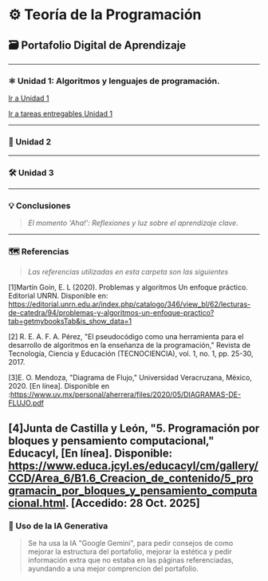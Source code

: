 # ⚙️ Teoría de la Programación
## 🗃️ Portafolio Digital de Aprendizaje
---

### ⚛️ Unidad 1: Algoritmos y lenguajes de programación.
> 
[Ir a Unidad 1](Unidad1.md)

[Ir a tareas entregables Unidad 1](Tareasentregables.md)

---

### 🧭 Unidad 2
> 
---

### 🛠️ Unidad 3
>

---

### 💡 Conclusiones
> *El momento 'Aha!': Reflexiones y luz sobre el aprendizaje clave.*

---

### 🗺️ Referencias
> *Las referencias utilizadas en esta carpeta son las siguientes*

[1]Martín Goin, E. L (2020). Problemas y algoritmos Un enfoque práctico. Editorial UNRN. Disponible en: https://editorial.unrn.edu.ar/index.php/catalogo/346/view_bl/62/lecturas-de-catedra/94/problemas-y-algoritmos-un-enfoque-practico?tab=getmybooksTab&is_show_data=1

[2] R. E. A. F. A. Pérez, "El pseudocódigo como una herramienta para el desarrollo de algoritmos en la enseñanza de la programación," Revista de Tecnología, Ciencia y Educación (TECNOCIENCIA), vol. 1, no. 1, pp. 25-30, 2017.

[3]E. O. Mendoza, "Diagrama de Flujo," Universidad Veracruzana, México, 2020. [En línea]. Disponible en :https://www.uv.mx/personal/aherrera/files/2020/05/DIAGRAMAS-DE-FLUJO.pdf

[4]Junta de Castilla y León, "5. Programación por bloques y pensamiento computacional," Educacyl, [En línea]. Disponible: https://www.educa.jcyl.es/educacyl/cm/gallery/CCD/Area_6/B1.6_Creacion_de_contenido/5_programacin_por_bloques_y_pensamiento_computacional.html. [Accedido: 28 Oct. 2025]
---

### 🧠 Uso de la IA Generativa
> Se ha usa la IA "Google Gemini", para pedir consejos de como mejorar la estructura del portafolio, mejorar la estética y  pedir información extra que no estaba en las páginas referenciadas, ayundando a una mejor comprencion del portafolio.
